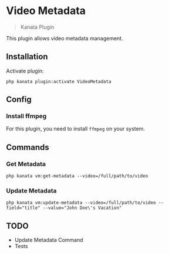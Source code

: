 
# Video Metadata

> Kanata Plugin

This plugin allows video metadata management.

## Installation

Activate plugin:

```shell
php kanata plugin:activate VideoMetadata
```


## Config

### Install ffmpeg

For this plugin, you need to install `ffmpeg` on your system.


## Commands

### Get Metadata

```shell
php kanata vm:get-metadata --video=/full/path/to/video
```

### Update Metadata

```shell
php kanata vm:update-metadata --video=/full/path/to/video --field="title" --value="John Doe\'s Vacation"
```

## TODO

- Update Metadata Command
- Tests